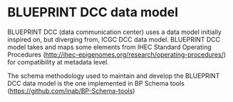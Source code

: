 BLUEPRINT DCC data model
========================

BLUEPRINT DCC (data communication center) uses a data model initially inspired on, but diverging from, ICGC DCC data model.
BLUEPRINT DCC model takes and maps some elements from IHEC Standard Operating Procedures (http://ihec-epigenomes.org/research/operating-procedures/) for compatibility at metadata level.

The schema methodology used to maintain and develop the BLUEPRINT DCC data model is the one implemented in BP Schema tools (https://github.com/inab/BP-Schema-tools)
